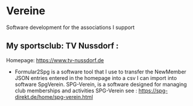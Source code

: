 # Vereine
Software development for the associations I support

## My sportsclub: TV Nussdorf :
Homepage: https://www.tv-nussdorf.de

- Formular2Spg is a software tool that I use to transfer the NewMember JSON entries entered in the homepage 
  into a csv I can import into software SpgVerein.
  SPG-Verein, is a software designed for managing club memberships and activities
  SPG-Verein see : https://spg-direkt.de/home/spg-verein.html
